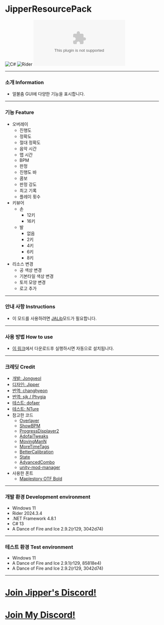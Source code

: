 # JipperResourcePack
![C#](https://img.shields.io/badge/Lang-Csharp-c9c8e4.svg?&logo=c#)
![Rider](https://img.shields.io/badge/IDE-Rider-c9c8e4.svg?&logo=rider)
![Download](https://img.shields.io/github/downloads/Jongye0l/JipperResourcePack/JipperResourcePack.zip)

---
### 소개 Information
* 얼불춤 GUI에 다양한 기능을 표시합니다.
---
### 기능 Feature
* 오버레이
  * 진행도
  * 정확도
  * 절대 정확도
  * 음악 시간
  * 맵 시간
  * BPM
  * 판정
  * 진행도 바
  * 콤보
  * 판정 강도
  * 최고 기록
  * 플레이 횟수
* 키뷰어
  * 손
    * 12키
    * 16키
  * 발
    * 없음
    * 2키
    * 4키
    * 6키
    * 8키
* 리소스 변경
  * 공 색상 변경
  * 기본타일 색상 변경
  * 토끼 모양 변경
  * 로고 추가
---
### 안내 사항 Instructions
* 이 모드를 사용하려면 [JALib](https://github.com/Jongye0l/JALib/releases)모드가 필요합니다.
---
### 사용 방법 How to use
* [이 링크](https://github.com/Jongye0l/JipperResourcePack/releases/v1.0.0.0/JipperResourcePack%20Installer.exe)에서 다운로드후 실행하시면 자동으로 설치됩니다.
---
### 크레딧 Credit
* [개발: Jongyeol](https://www.youtube.com/@Jongyeol)
* [디자인: Jipper](https://www.youtube.com/@jipper1214)
* [번역: changhyeon](https://www.youtube.com/@changhyeon7492)
* [번역: sjk / Phygia](https://www.youtube.com/@sjk04_)
* [테스트: dofaer](https://www.youtube.com/@%EB%8F%84%ED%8E%98)
* [테스트: NTure](https://www.youtube.com/@NTure_1253)
* 참고한 코드
  * [Overlayer](https://github.com/c3nb/Overlayer/tree/2cdf95b13add797f9c274d5766786c24c54adb9f)
  * [ShowBPM](https://github.com/FLOWERs-Modding/ADOFAI_ShowBPM)
  * [ProgressDisplayer2](https://github.com/FLOWERs-Modding/ADOFAI_ProgressDisplayer2)
  * [AdofaiTweaks](https://github.com/PizzaLovers007/AdofaiTweaks)
  * [MovingManN](https://github.com/Jongye0l/JIpper-Overlayer/blob/main/Scripts/MovingManN.js)
  * [MoreTimeTags](https://github.com/Jongye0l/MoreTimeTags)
  * [BetterCalibration](https://github.com/Jongye0l/BetterCalibration)
  * [State](https://github.com/Jongye0l/State)
  * [AdvancedCombo](https://github.com/Jongye0l/AdvancedCombo)
  * [unity-mod-manager](https://github.com/newman55/unity-mod-manager)
* 사용한 폰트
  * [Maplestory OTF Bold](https://fontmeme.com/ktype/maplestory-font)
---
### 개발 환경 Development environment
* Windows 11
* Rider 2024.3.4
* .NET Framework 4.8.1
* C# 13
* A Dance of Fire and Ice 2.9.2(r129, 3042d74)
---
### 테스트 환경 Test environment
* Windows 11
* A Dance of Fire and Ice 2.9.1(r129, 85818e4)
* A Dance of Fire and Ice 2.9.2(r129, 3042d74)
---
# [Join Jipper's Discord!](https://discord.gg/qTbnPhY7YA)
# [Join My Discord!](https://discord.jongyeol.kr)
